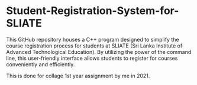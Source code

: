 # Student-Registration-System-for-SLIATE
This GitHub repository houses a C++ program designed to simplify the course registration process for students at SLIATE (Sri Lanka Institute of Advanced Technological Education). 
By utilizing the power of the command line, this user-friendly interface allows students to register for courses conveniently and efficiently.

This is done for collage 1st year assignment by me in 2021.
